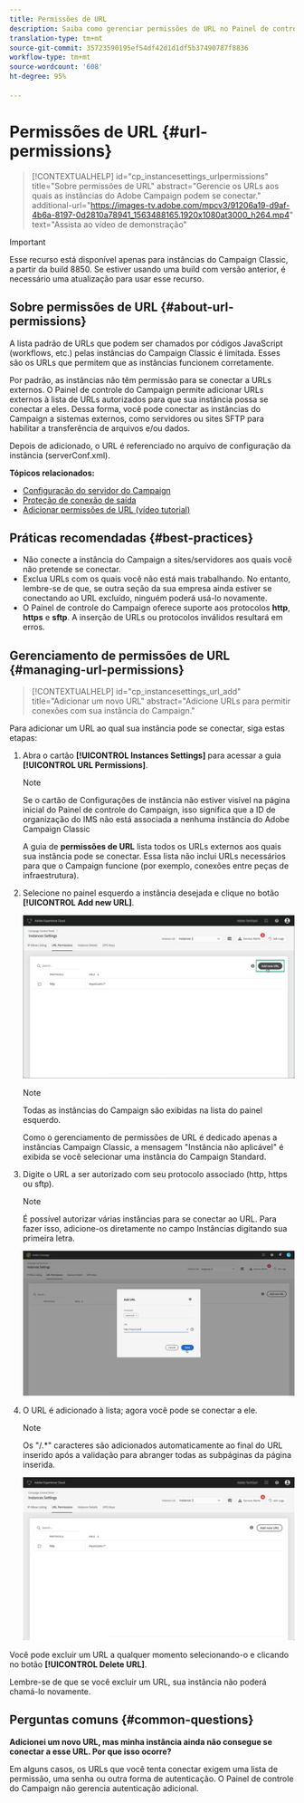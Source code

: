 ```yaml
---
title: Permissões de URL
description: Saiba como gerenciar permissões de URL no Painel de controle do Campaign
translation-type: tm+mt
source-git-commit: 35723590195ef54df42d1d1df5b37490787f8836
workflow-type: tm+mt
source-wordcount: '608'
ht-degree: 95%

---
```



# Permissões de URL {#url-permissions}

>[!CONTEXTUALHELP]
>id="cp_instancesettings_urlpermissions"
>title="Sobre permissões de URL"
>abstract="Gerencie os URLs aos quais as instâncias do Adobe Campaign podem se conectar."
>additional-url="https://images-tv.adobe.com/mpcv3/91206a19-d9af-4b6a-8197-0d2810a78941_1563488165.1920x1080at3000_h264.mp4" text="Assista ao vídeo de demonstração"

>[!IMPORTANT]
>
>Esse recurso está disponível apenas para instâncias do Campaign Classic, a partir da build 8850. Se estiver usando uma build com versão anterior, é necessário uma atualização para usar esse recurso.

## Sobre permissões de URL {#about-url-permissions}

A lista padrão de URLs que podem ser chamados por códigos JavaScript (workflows, etc.) pelas instâncias do Campaign Classic é limitada. Esses são os URLs que permitem que as instâncias funcionem corretamente.

Por padrão, as instâncias não têm permissão para se conectar a URLs externos. O Painel de controle do Campaign permite adicionar URLs externos à lista de URLs autorizados para que sua instância possa se conectar a eles. Dessa forma, você pode conectar as instâncias do Campaign a sistemas externos, como servidores ou sites SFTP para habilitar a transferência de arquivos e/ou dados.

Depois de adicionado, o URL é referenciado no arquivo de configuração da instância (serverConf.xml).

**Tópicos relacionados:**

* [Configuração do servidor do Campaign](https://docs.campaign.adobe.com/doc/AC/en/INS_Additional_configurations_Configuring_Campaign_server.html)
* [Proteção de conexão de saída](https://docs.campaign.adobe.com/doc/AC/en/INS_Additional_configurations_Configuring_Campaign_server.html#Outgoing_connection_protection)
* [Adicionar permissões de URL (vídeo tutorial)](https://docs.adobe.com/content/help/en/campaign-learn/campaign-classic-tutorials/administrating/control-panel-acc/adding-url-permissions.html)

## Práticas recomendadas {#best-practices}

* Não conecte a instância do Campaign a sites/servidores aos quais você não pretende se conectar.
* Exclua URLs com os quais você não está mais trabalhando. No entanto, lembre-se de que, se outra seção da sua empresa ainda estiver se conectando ao URL excluído, ninguém poderá usá-lo novamente.
* O Painel de controle do Campaign oferece suporte aos protocolos **http**, **https** e **sftp**. A inserção de URLs ou protocolos inválidos resultará em erros.

## Gerenciamento de permissões de URL {#managing-url-permissions}

>[!CONTEXTUALHELP]
>id="cp_instancesettings_url_add"
>title="Adicionar um novo URL"
>abstract="Adicione URLs para permitir conexões com sua instância do Campaign."

Para adicionar um URL ao qual sua instância pode se conectar, siga estas etapas:

1. Abra o cartão **[!UICONTROL Instances Settings]** para acessar a guia **[!UICONTROL URL Permissions]**.

   >[!NOTE]
   >
   >Se o cartão de Configurações de instância não estiver visível na página inicial do Painel de controle do Campaign, isso significa que a ID de organização do IMS não está associada a nenhuma instância do Adobe Campaign Classic
   >
   >A guia de <b><span class="uicontrol">permissões de URL</span></b> lista todos os URLs externos aos quais sua instância pode se conectar. Essa lista não inclui URLs necessários para que o Campaign funcione (por exemplo, conexões entre peças de infraestrutura).

1. Selecione no painel esquerdo a instância desejada e clique no botão **[!UICONTROL Add new URL]**.

   ![](assets/add_url1.png)

   >[!NOTE]
   >
   >Todas as instâncias do Campaign são exibidas na lista do painel esquerdo.
   >
   >Como o gerenciamento de permissões de URL é dedicado apenas a instâncias Campaign Classic, a mensagem &quot;Instância não aplicável&quot; é exibida se você selecionar uma instância do Campaign Standard.

1. Digite o URL a ser autorizado com seu protocolo associado (http, https ou sftp).

   >[!NOTE]
   >
   >É possível autorizar várias instâncias para se conectar ao URL. Para fazer isso, adicione-os diretamente no campo Instâncias digitando sua primeira letra.

   ![](assets/add_url2.png)

1. O URL é adicionado à lista; agora você pode se conectar a ele.

   >[!NOTE]
   >
   >Os &quot;/.*&quot; caracteres são adicionados automaticamente ao final do URL inserido após a validação para abranger todas as subpáginas da página inserida.

   ![](assets/add_url_listnew.png)

Você pode excluir um URL a qualquer momento selecionando-o e clicando no botão **[!UICONTROL Delete URL]**.

Lembre-se de que se você excluir um URL, sua instância não poderá chamá-lo novamente.

## Perguntas comuns {#common-questions}

**Adicionei um novo URL, mas minha instância ainda não consegue se conectar a esse URL. Por que isso ocorre?**

Em alguns casos, os URLs que você tenta conectar exigem uma lista de permissão, uma senha ou outra forma de autenticação. O Painel de controle do Campaign não gerencia autenticação adicional.
